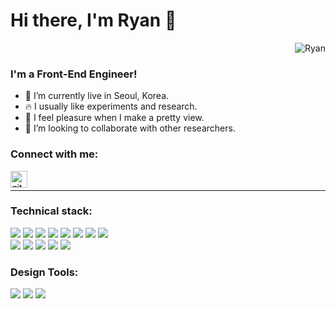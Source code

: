 # Hi there, I'm Ryan 👋

<p align="right"> <img src="https://komarev.com/ghpvc/?username=xednicoder" alt="Ryan" /></p>

### I'm a Front-End Engineer!

- 🏡 I’m currently live in Seoul, Korea.
- 🔥 I usually like experiments and research.
- 🦋 I feel pleasure when I make a pretty view.
- 👯 I’m looking to collaborate with other researchers.

### Connect with me:

<a href='https://github.com/Xednicoder'><img align="left" alt="github" width="27px" src="https://upload.wikimedia.org/wikipedia/commons/thumb/9/91/Octicons-mark-github.svg/1200px-Octicons-mark-github.svg.png" /></a>
<br>

---

### Technical stack:

<p>
  <span>
    <span>
      <img src="https://img.shields.io/badge/ReactNative-20232A?style=flat&logo=React&logoColor=61DAFB"/>
    </span>
    <span>
      <img src="https://img.shields.io/badge/Next.js-444444?style=flat&logo=Next.js&logoColor=white"/>
    </span>
    <span>
      <img src="https://img.shields.io/badge/Reactjs-20232A?style=flat&logo=React&logoColor=61DAFB"/>
    </span>
    <span>
      <img src="https://img.shields.io/badge/Vue.js-4FC08D?style=flat&logo=Vue.js&logoColor=white"/>
    </span>
    <span>
      <img src="https://img.shields.io/badge/ReduxSaga-593D88?style=flat&logo=Redux&logoColor=white"/>
    </span>
    <span>
      <img src="https://img.shields.io/badge/Zustand-444444?style=flat&logo=Zotero&logoColor=white"/>
    </span>
    <span>
      <img src="https://img.shields.io/badge/TypeScript-3178C6?style=flat&logo=TypeScript&logoColor=white"/>
    </span>
    <span>
      <img src="https://img.shields.io/badge/JavaScript-F7DF1E?style=flat&logo=JavaScript&logoColor=black"/>
    </span>

  </span>
<br>
  <span>
    <span>
      <img src="https://img.shields.io/badge/HTML-E34F26?style=flat&logo=HTML5&logoColor=white"/>
    </span>
    <span>
      <img src="https://img.shields.io/badge/CSS-1572B6?style=flat&logo=css3&logoColor=white"/>
    </span>
    <span>
      <img src="https://img.shields.io/badge/SASS-FFBE00?style=flat&logo=Sass&logoColor=black"/>
    </span>
    <span>
      <img src="https://img.shields.io/badge/StyledComponent-DB7093?style=flat&logo=styled%2Dcomponents&logoColor=white"/>
    </span>
    <span>
      <img src="https://img.shields.io/badge/Tailwind%20CSS-06B6D4?style=flat&logo=Tailwind%20CSS&logoColor=white"/>
    </span>
  </span>
</p>

### Design Tools:
<p>
  <span>
    <span>
      <img src="https://img.shields.io/badge/Adobe%20Illustrator-323232?style=flat&logo=Adobe%20Illustrator&logoColor=FF9A00"/>
    </span>
    <span>
      <img src="https://img.shields.io/badge/Adobe%20Lightroom-323232?style=flat&logo=Adobe%20Lightroom&logoColor=31A8FF"/>
    </span>
    <span>
      <img src="https://img.shields.io/badge/Adobe%20Photoshop-323232?style=flat&logo=Adobe%20Photoshop&logoColor=27A1C5"/>
    </span>
  </span>
</p>
